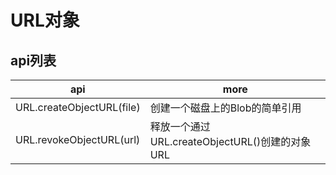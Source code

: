 # URL对象

## api列表

| api                       | more                                |
|---------------------------|-------------------------------------|
| URL.createObjectURL(file) | 创建一个磁盘上的Blob的简单引用                   |
| URL.revokeObjectURL(url)  | 释放一个通过URL.createObjectURL()创建的对象URL |
